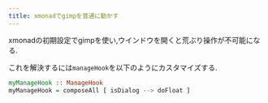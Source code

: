 ```yaml
---
title: xmonadでgimpを普通に動かす
---
```


xmonadの初期設定でgimpを使い,ウインドウを開くと荒ぶり操作が不可能になる.

これを解決するには`manageHook`を以下のようにカスタマイズする.

~~~hs
myManageHook :: ManageHook
myManageHook = composeAll [ isDialog --> doFloat ]
~~~
